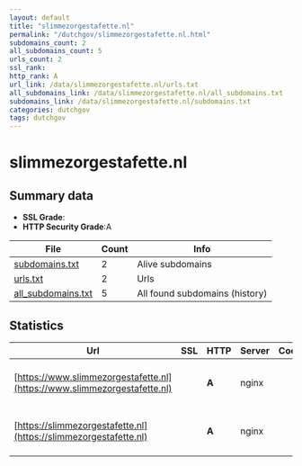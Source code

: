 ```yaml
---
layout: default
title: "slimmezorgestafette.nl"
permalink: "/dutchgov/slimmezorgestafette.nl.html"
subdomains_count: 2
all_subdomains_count: 5
urls_count: 2
ssl_rank: 
http_rank: A
url_link: /data/slimmezorgestafette.nl/urls.txt
all_subdomains_link: /data/slimmezorgestafette.nl/all_subdomains.txt
subdomains_link: /data/slimmezorgestafette.nl/subdomains.txt
categories: dutchgov
tags: dutchgov
---
```



# slimmezorgestafette.nl
## Summary data


 - **SSL Grade**:
 - **HTTP Security Grade**:A


| File       | Count | Info |
|------------|-------|------|
|[subdomains.txt](/DutchGovScope/data/slimmezorgestafette.nl/subdomains.txt)|2|Alive subdomains|
|[urls.txt](/DutchGovScope/data/slimmezorgestafette.nl/urls.txt)|2|Urls|
|[all_subdomains.txt](/DutchGovScope/data/slimmezorgestafette.nl/all_subdomains.txt)|5|All found subdomains (history)|


## Statistics


| Url | SSL | HTTP | Server | Cookie | HSTS | CORS | CTO | CSP | XFO | XXP | RP |FP| Tech |Title |
|--------|-------|-------|------|------|------|------|------|------|------|------|------|------|------|------|
|[https://www.slimmezorgestafette.nl](https://www.slimmezorgestafette.nl)| | **A**|nginx| |:white_check_mark: | | |:warning: | :white_check_mark: | :white_check_mark: | :white_check_mark: | :white_check_mark: |HSTS Nginx|De Slimme Zorg E...|
|[https://slimmezorgestafette.nl](https://slimmezorgestafette.nl)| | **A**|nginx| |:white_check_mark: | | |:warning: | :white_check_mark: | :white_check_mark: | :white_check_mark: | :white_check_mark: |HSTS Nginx|De Slimme Zorg E...|

